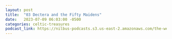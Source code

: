 ```yaml
---
layout: post
title:  "03 Dectera and the Fifty Maidens"
date:   2023-07-09 06:03:00 -0500
categories: celtic-treasures
podcast_link: https://nilbus-podcasts.s3.us-east-2.amazonaws.com/the-well-trained-mind/Celtic%20Treasures/03%20Dectera%20and%20the%20Fifty%20Maidens.mp3
---
```

